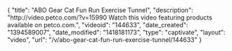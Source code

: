 {
    "title": "ABO Gear Cat Fun Run Exercise Tunnel",
    "description": "http:\/\/video.petco.com\/?v=15990 Watch this video featuring products available on petco.com.",
    "videoid": "144633",
    "date_created": "1394589007",
    "date_modified": "1418181173",
    "type": "captivate",
    "layout": "video",
    "url": "\/v\/abo-gear-cat-fun-run-exercise-tunnel\/144633"
}